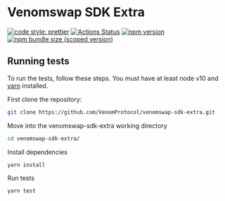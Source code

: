 # Venomswap SDK Extra

[![code style: prettier](https://img.shields.io/badge/code_style-prettier-ff69b4.svg?style=flat-square)](https://github.com/prettier/prettier)
[![Actions Status](https://github.com/VenomProtocol/venomswap-sdk-extra/workflows/CI/badge.svg)](https://github.com/VenomProtocol/venomswap-sdk-extra)
[![npm version](https://img.shields.io/npm/v/@venomswap/sdk-extra/latest.svg)](https://www.npmjs.com/package/@venomswap/sdk-extra/v/latest)
[![npm bundle size (scoped version)](https://img.shields.io/bundlephobia/minzip/@venomswap/sdk-extra/latest.svg)](https://bundlephobia.com/result?p=@venomswap/sdk-extra@latest)

## Running tests

To run the tests, follow these steps. You must have at least node v10 and [yarn](https://yarnpkg.com/) installed.

First clone the repository:

```sh
git clone https://github.com/VenomProtocol/venomswap-sdk-extra.git
```

Move into the venomswap-sdk-extra working directory

```sh
cd venomswap-sdk-extra/
```

Install dependencies

```sh
yarn install
```

Run tests

```sh
yarn test
```
